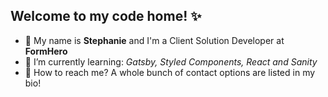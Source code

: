 ## Welcome to my code home! :sparkles:

- :diamond_shape_with_a_dot_inside: My name is **Stephanie** and I'm a Client Solution Developer at **FormHero**
- 🌱 I’m currently learning: _Gatsby, Styled Components, React and Sanity_
- 💌 How to reach me? A whole bunch of contact options are listed in my bio!
